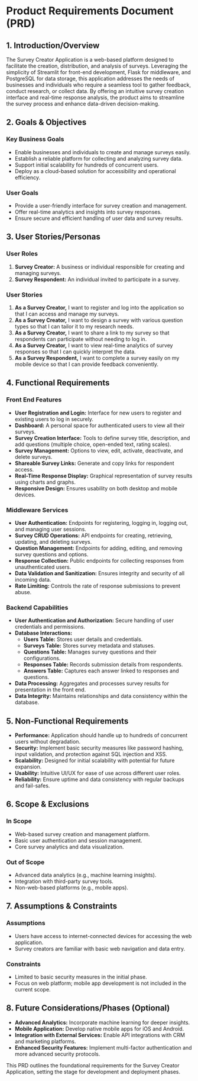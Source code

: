 # Product Requirements Document (PRD)

## 1. Introduction/Overview

The Survey Creator Application is a web-based platform designed to facilitate the creation, distribution, and analysis of surveys. Leveraging the simplicity of Streamlit for front-end development, Flask for middleware, and PostgreSQL for data storage, this application addresses the needs of businesses and individuals who require a seamless tool to gather feedback, conduct research, or collect data. By offering an intuitive survey creation interface and real-time response analysis, the product aims to streamline the survey process and enhance data-driven decision-making.

## 2. Goals & Objectives

### Key Business Goals
- Enable businesses and individuals to create and manage surveys easily.
- Establish a reliable platform for collecting and analyzing survey data.
- Support initial scalability for hundreds of concurrent users.
- Deploy as a cloud-based solution for accessibility and operational efficiency.

### User Goals
- Provide a user-friendly interface for survey creation and management.
- Offer real-time analytics and insights into survey responses.
- Ensure secure and efficient handling of user data and survey results.

## 3. User Stories/Personas

### User Roles
1. **Survey Creator:** A business or individual responsible for creating and managing surveys.
2. **Survey Respondent:** An individual invited to participate in a survey.

### User Stories
1. **As a Survey Creator,** I want to register and log into the application so that I can access and manage my surveys.
2. **As a Survey Creator,** I want to design a survey with various question types so that I can tailor it to my research needs.
3. **As a Survey Creator,** I want to share a link to my survey so that respondents can participate without needing to log in.
4. **As a Survey Creator,** I want to view real-time analytics of survey responses so that I can quickly interpret the data.
5. **As a Survey Respondent,** I want to complete a survey easily on my mobile device so that I can provide feedback conveniently.

## 4. Functional Requirements

### Front End Features
- **User Registration and Login:** Interface for new users to register and existing users to log in securely.
- **Dashboard:** A personal space for authenticated users to view all their surveys.
- **Survey Creation Interface:** Tools to define survey title, description, and add questions (multiple choice, open-ended text, rating scales).
- **Survey Management:** Options to view, edit, activate, deactivate, and delete surveys.
- **Shareable Survey Links:** Generate and copy links for respondent access.
- **Real-Time Response Display:** Graphical representation of survey results using charts and graphs.
- **Responsive Design:** Ensures usability on both desktop and mobile devices.

### Middleware Services
- **User Authentication:** Endpoints for registering, logging in, logging out, and managing user sessions.
- **Survey CRUD Operations:** API endpoints for creating, retrieving, updating, and deleting surveys.
- **Question Management:** Endpoints for adding, editing, and removing survey questions and options.
- **Response Collection:** Public endpoints for collecting responses from unauthenticated users.
- **Data Validation and Sanitization:** Ensures integrity and security of all incoming data.
- **Rate Limiting:** Controls the rate of response submissions to prevent abuse.

### Backend Capabilities
- **User Authentication and Authorization:** Secure handling of user credentials and permissions.
- **Database Interactions:**
  - **Users Table:** Stores user details and credentials.
  - **Surveys Table:** Stores survey metadata and statuses.
  - **Questions Table:** Manages survey questions and their configurations.
  - **Responses Table:** Records submission details from respondents.
  - **Answers Table:** Captures each answer linked to responses and questions.
- **Data Processing:** Aggregates and processes survey results for presentation in the front end.
- **Data Integrity:** Maintains relationships and data consistency within the database.

## 5. Non-Functional Requirements

- **Performance:** Application should handle up to hundreds of concurrent users without degradation.
- **Security:** Implement basic security measures like password hashing, input validation, and protection against SQL injection and XSS.
- **Scalability:** Designed for initial scalability with potential for future expansion.
- **Usability:** Intuitive UI/UX for ease of use across different user roles.
- **Reliability:** Ensure uptime and data consistency with regular backups and fail-safes.

## 6. Scope & Exclusions

### In Scope
- Web-based survey creation and management platform.
- Basic user authentication and session management.
- Core survey analytics and data visualization.

### Out of Scope
- Advanced data analytics (e.g., machine learning insights).
- Integration with third-party survey tools.
- Non-web-based platforms (e.g., mobile apps).

## 7. Assumptions & Constraints

### Assumptions
- Users have access to internet-connected devices for accessing the web application.
- Survey creators are familiar with basic web navigation and data entry.

### Constraints
- Limited to basic security measures in the initial phase.
- Focus on web platform; mobile app development is not included in the current scope.

## 8. Future Considerations/Phases (Optional)

- **Advanced Analytics:** Incorporate machine learning for deeper insights.
- **Mobile Application:** Develop native mobile apps for iOS and Android.
- **Integration with External Services:** Enable API integrations with CRM and marketing platforms.
- **Enhanced Security Features:** Implement multi-factor authentication and more advanced security protocols.

This PRD outlines the foundational requirements for the Survey Creator Application, setting the stage for development and deployment phases.